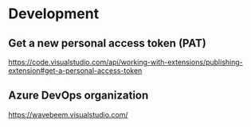 # Development

## Get a new personal access token (PAT)

https://code.visualstudio.com/api/working-with-extensions/publishing-extension#get-a-personal-access-token

## Azure DevOps organization

https://wavebeem.visualstudio.com/
